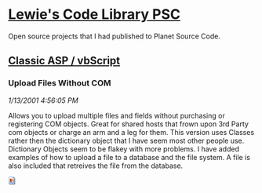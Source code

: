 # [Lewie's Code Library PSC](../../README.md)

Open source projects that I had published to Planet Source Code.

## [Classic ASP / vbScript](../README.md)

### Upload Files Without COM

*1/13/2001 4:56:05 PM*

Allows you to upload multiple files and fields without purchasing or registering COM objects. Great for shared hosts that frown upon 3rd Party com objects or charge an arm and a leg for them. This version uses Classes rather then the dictionary object that I have seem most other people use. Dictionary Objects seem to be flakey with more problems. I have added examples of how to upload a file to a database and the file system. A file is also included that retreives the file from the database.

![Screenshot of Upload Files Without COM](/screenshot.gif)



